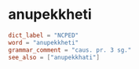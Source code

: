 # anupekkheti

``` toml
dict_label = "NCPED"
word = "anupekkheti"
grammar_comment = "caus. pr. 3 sg."
see_also = ["anupekkhati"]
```

